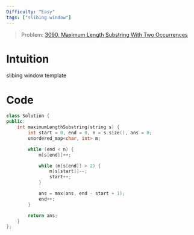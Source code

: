 ```yaml
---
Difficulty: "Easy"
tags: ["slibing window"]
---
```


> Problem: [3090. Maximum Length Substring With Two Occurrences](https://leetcode.com/problems/maximum-length-substring-with-two-occurrences/description/)

# Intuition
slibing window template

# Code

```cpp
class Solution {
public:
    int maximumLengthSubstring(string s) {
        int start = 0, end = 0, n = s.size(), ans = 0;
        unordered_map<char, int> m;

        while (end < n) {
            m[s[end]]++;

            while (m[s[end]] > 2) {
                m[s[start]]--;
                start++;
            }

            ans = max(ans, end - start + 1);
            end++;
        }

        return ans;
    }
};
```
